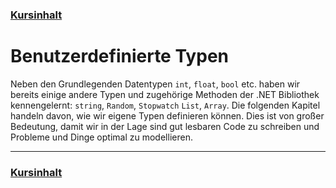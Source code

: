 ### [Kursinhalt](../README.md)

Benutzerdefinierte Typen
========================

Neben den Grundlegenden Datentypen `int`, `float`, `bool` etc. haben wir bereits einige andere Typen und zugehörige Methoden der .NET Bibliothek kennengelernt: `string`, `Random`, `Stopwatch` `List`, `Array`. Die folgenden Kapitel handeln davon, wie wir eigene Typen definieren können. Dies ist von großer Bedeutung, damit wir in der Lage sind gut lesbaren Code zu schreiben und Probleme und Dinge optimal zu modellieren.


---
### [Kursinhalt](../README.md)